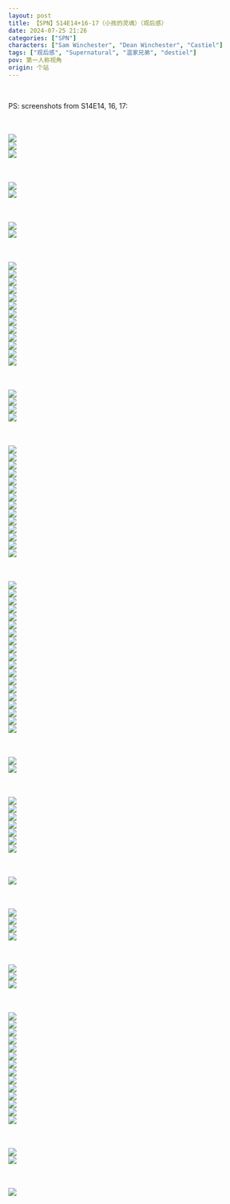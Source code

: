 ```yaml
---
layout: post
title: 【SPN】S14E14+16-17（小孩的灵魂）（观后感）
date: 2024-07-25 21:26
categories: ["SPN"]
characters: ["Sam Winchester", "Dean Winchester", "Castiel"]
tags: ["观后感", "Supernatural", "温家兄弟", "destiel"]
pov: 第一人称视角
origin: 个站
---
```


<br>

PS: screenshots from S14E14, 16, 17:

<br><br>
![](https://github.com/junesirius/junesirius.github.io/blob/master/assets/images/SPN/S14/2024-07-23-SPN-1414-1.jpg)
<br>
![](https://github.com/junesirius/junesirius.github.io/blob/master/assets/images/SPN/S14/2024-07-23-SPN-1414-2.jpg)
<br>
![](https://github.com/junesirius/junesirius.github.io/blob/master/assets/images/SPN/S14/2024-07-23-SPN-1414-3.jpg)
<br>

<br><br>
![](https://github.com/junesirius/junesirius.github.io/blob/master/assets/images/SPN/S14/2024-07-23-SPN-1414-4.jpg)
<br>
![](https://github.com/junesirius/junesirius.github.io/blob/master/assets/images/SPN/S14/2024-07-23-SPN-1414-5.jpg)
<br>

<br><br>
![](https://github.com/junesirius/junesirius.github.io/blob/master/assets/images/SPN/S14/2024-07-23-SPN-1414-6.jpg)
<br>
![](https://github.com/junesirius/junesirius.github.io/blob/master/assets/images/SPN/S14/2024-07-23-SPN-1414-7.jpg)
<br>

<br><br>
![](https://github.com/junesirius/junesirius.github.io/blob/master/assets/images/SPN/S14/2024-07-23-SPN-1414-8.jpg)
<br>
![](https://github.com/junesirius/junesirius.github.io/blob/master/assets/images/SPN/S14/2024-07-23-SPN-1414-9.jpg)
<br>
![](https://github.com/junesirius/junesirius.github.io/blob/master/assets/images/SPN/S14/2024-07-23-SPN-1414-10.jpg)
<br>
![](https://github.com/junesirius/junesirius.github.io/blob/master/assets/images/SPN/S14/2024-07-23-SPN-1414-11.jpg)
<br>
![](https://github.com/junesirius/junesirius.github.io/blob/master/assets/images/SPN/S14/2024-07-23-SPN-1414-12.jpg)
<br>
![](https://github.com/junesirius/junesirius.github.io/blob/master/assets/images/SPN/S14/2024-07-23-SPN-1414-13.jpg)
<br>
![](https://github.com/junesirius/junesirius.github.io/blob/master/assets/images/SPN/S14/2024-07-23-SPN-1414-14.jpg)
<br>
![](https://github.com/junesirius/junesirius.github.io/blob/master/assets/images/SPN/S14/2024-07-23-SPN-1414-15.jpg)
<br>
![](https://github.com/junesirius/junesirius.github.io/blob/master/assets/images/SPN/S14/2024-07-23-SPN-1414-16.jpg)
<br>
![](https://github.com/junesirius/junesirius.github.io/blob/master/assets/images/SPN/S14/2024-07-23-SPN-1414-17.jpg)
<br>
![](https://github.com/junesirius/junesirius.github.io/blob/master/assets/images/SPN/S14/2024-07-23-SPN-1414-18.jpg)
<br>
![](https://github.com/junesirius/junesirius.github.io/blob/master/assets/images/SPN/S14/2024-07-23-SPN-1414-19.jpg)
<br>
![](https://github.com/junesirius/junesirius.github.io/blob/master/assets/images/SPN/S14/2024-07-23-SPN-1414-20.jpg)
<br>

<br><br>
![](https://github.com/junesirius/junesirius.github.io/blob/master/assets/images/SPN/S14/2024-07-23-SPN-1414-21.jpg)
<br>
![](https://github.com/junesirius/junesirius.github.io/blob/master/assets/images/SPN/S14/2024-07-23-SPN-1414-22.jpg)
<br>
![](https://github.com/junesirius/junesirius.github.io/blob/master/assets/images/SPN/S14/2024-07-23-SPN-1414-23.jpg)
<br>
![](https://github.com/junesirius/junesirius.github.io/blob/master/assets/images/SPN/S14/2024-07-23-SPN-1414-24.jpg)
<br>

<br><br>
![](https://github.com/junesirius/junesirius.github.io/blob/master/assets/images/SPN/S14/2024-07-23-SPN-1414-25.jpg)
<br>
![](https://github.com/junesirius/junesirius.github.io/blob/master/assets/images/SPN/S14/2024-07-23-SPN-1414-26.jpg)
<br>
![](https://github.com/junesirius/junesirius.github.io/blob/master/assets/images/SPN/S14/2024-07-23-SPN-1414-27.jpg)
<br>
![](https://github.com/junesirius/junesirius.github.io/blob/master/assets/images/SPN/S14/2024-07-23-SPN-1414-28.jpg)
<br>
![](https://github.com/junesirius/junesirius.github.io/blob/master/assets/images/SPN/S14/2024-07-23-SPN-1414-29.jpg)
<br>
![](https://github.com/junesirius/junesirius.github.io/blob/master/assets/images/SPN/S14/2024-07-23-SPN-1414-30.jpg)
<br>
![](https://github.com/junesirius/junesirius.github.io/blob/master/assets/images/SPN/S14/2024-07-23-SPN-1414-31.jpg)
<br>
![](https://github.com/junesirius/junesirius.github.io/blob/master/assets/images/SPN/S14/2024-07-23-SPN-1414-32.jpg)
<br>
![](https://github.com/junesirius/junesirius.github.io/blob/master/assets/images/SPN/S14/2024-07-23-SPN-1414-33.jpg)
<br>
![](https://github.com/junesirius/junesirius.github.io/blob/master/assets/images/SPN/S14/2024-07-23-SPN-1414-34.jpg)
<br>
![](https://github.com/junesirius/junesirius.github.io/blob/master/assets/images/SPN/S14/2024-07-23-SPN-1414-35.jpg)
<br>
![](https://github.com/junesirius/junesirius.github.io/blob/master/assets/images/SPN/S14/2024-07-23-SPN-1414-36.jpg)
<br>
![](https://github.com/junesirius/junesirius.github.io/blob/master/assets/images/SPN/S14/2024-07-23-SPN-1414-37.jpg)
<br>
![](https://github.com/junesirius/junesirius.github.io/blob/master/assets/images/SPN/S14/2024-07-23-SPN-1414-38.jpg)
<br>

<br><br>
![](https://github.com/junesirius/junesirius.github.io/blob/master/assets/images/SPN/S14/2024-07-23-SPN-1414-39.jpg)
<br>
![](https://github.com/junesirius/junesirius.github.io/blob/master/assets/images/SPN/S14/2024-07-23-SPN-1414-40.jpg)
<br>
![](https://github.com/junesirius/junesirius.github.io/blob/master/assets/images/SPN/S14/2024-07-23-SPN-1414-41.jpg)
<br>
![](https://github.com/junesirius/junesirius.github.io/blob/master/assets/images/SPN/S14/2024-07-23-SPN-1414-42.jpg)
<br>
![](https://github.com/junesirius/junesirius.github.io/blob/master/assets/images/SPN/S14/2024-07-23-SPN-1414-43.jpg)
<br>
![](https://github.com/junesirius/junesirius.github.io/blob/master/assets/images/SPN/S14/2024-07-23-SPN-1414-44.jpg)
<br>
![](https://github.com/junesirius/junesirius.github.io/blob/master/assets/images/SPN/S14/2024-07-23-SPN-1414-45.jpg)
<br>
![](https://github.com/junesirius/junesirius.github.io/blob/master/assets/images/SPN/S14/2024-07-23-SPN-1414-46.jpg)
<br>
![](https://github.com/junesirius/junesirius.github.io/blob/master/assets/images/SPN/S14/2024-07-23-SPN-1414-47.jpg)
<br>
![](https://github.com/junesirius/junesirius.github.io/blob/master/assets/images/SPN/S14/2024-07-23-SPN-1414-48.jpg)
<br>
![](https://github.com/junesirius/junesirius.github.io/blob/master/assets/images/SPN/S14/2024-07-23-SPN-1414-49.jpg)
<br>
![](https://github.com/junesirius/junesirius.github.io/blob/master/assets/images/SPN/S14/2024-07-23-SPN-1414-50.jpg)
<br>
![](https://github.com/junesirius/junesirius.github.io/blob/master/assets/images/SPN/S14/2024-07-23-SPN-1414-51.jpg)
<br>
![](https://github.com/junesirius/junesirius.github.io/blob/master/assets/images/SPN/S14/2024-07-23-SPN-1414-52.jpg)
<br>
![](https://github.com/junesirius/junesirius.github.io/blob/master/assets/images/SPN/S14/2024-07-23-SPN-1414-53.jpg)
<br>
![](https://github.com/junesirius/junesirius.github.io/blob/master/assets/images/SPN/S14/2024-07-23-SPN-1414-54.jpg)
<br>
![](https://github.com/junesirius/junesirius.github.io/blob/master/assets/images/SPN/S14/2024-07-23-SPN-1414-55.jpg)
<br>
![](https://github.com/junesirius/junesirius.github.io/blob/master/assets/images/SPN/S14/2024-07-23-SPN-1414-56.jpg)
<br>
![](https://github.com/junesirius/junesirius.github.io/blob/master/assets/images/SPN/S14/2024-07-23-SPN-1414-57.jpg)
<br>

<br><br>
![](https://github.com/junesirius/junesirius.github.io/blob/master/assets/images/SPN/S14/2024-07-24-SPN-1416-1.jpg)
<br>
![](https://github.com/junesirius/junesirius.github.io/blob/master/assets/images/SPN/S14/2024-07-24-SPN-1416-2.jpg)
<br>

<br><br>
![](https://github.com/junesirius/junesirius.github.io/blob/master/assets/images/SPN/S14/2024-07-24-SPN-1416-3.jpg)
<br>
![](https://github.com/junesirius/junesirius.github.io/blob/master/assets/images/SPN/S14/2024-07-24-SPN-1416-4.jpg)
<br>
![](https://github.com/junesirius/junesirius.github.io/blob/master/assets/images/SPN/S14/2024-07-24-SPN-1416-5.jpg)
<br>
![](https://github.com/junesirius/junesirius.github.io/blob/master/assets/images/SPN/S14/2024-07-24-SPN-1416-6.jpg)
<br>
![](https://github.com/junesirius/junesirius.github.io/blob/master/assets/images/SPN/S14/2024-07-24-SPN-1416-7.jpg)
<br>
![](https://github.com/junesirius/junesirius.github.io/blob/master/assets/images/SPN/S14/2024-07-24-SPN-1416-9.jpg)
<br>
![](https://github.com/junesirius/junesirius.github.io/blob/master/assets/images/SPN/S14/2024-07-24-SPN-1416-10.jpg)
<br>

<br><br>
![](https://github.com/junesirius/junesirius.github.io/blob/master/assets/images/SPN/S14/2024-07-24-SPN-1416-8.jpg)
<br>

<br><br>
![](https://github.com/junesirius/junesirius.github.io/blob/master/assets/images/SPN/S14/2024-07-24-SPN-1416-11.jpg)
<br>
![](https://github.com/junesirius/junesirius.github.io/blob/master/assets/images/SPN/S14/2024-07-24-SPN-1416-12.jpg)
<br>
![](https://github.com/junesirius/junesirius.github.io/blob/master/assets/images/SPN/S14/2024-07-24-SPN-1416-13.jpg)
<br>
![](https://github.com/junesirius/junesirius.github.io/blob/master/assets/images/SPN/S14/2024-07-24-SPN-1416-14.jpg)
<br>

<br><br>
![](https://github.com/junesirius/junesirius.github.io/blob/master/assets/images/SPN/S14/2024-07-25-SPN-1417-1.jpg)
<br>
![](https://github.com/junesirius/junesirius.github.io/blob/master/assets/images/SPN/S14/2024-07-25-SPN-1417-2.jpg)
<br>
![](https://github.com/junesirius/junesirius.github.io/blob/master/assets/images/SPN/S14/2024-07-25-SPN-1417-3.jpg)
<br>

<br><br>
![](https://github.com/junesirius/junesirius.github.io/blob/master/assets/images/SPN/S14/2024-07-25-SPN-1417-4.jpg)
<br>
![](https://github.com/junesirius/junesirius.github.io/blob/master/assets/images/SPN/S14/2024-07-25-SPN-1417-5.jpg)
<br>
![](https://github.com/junesirius/junesirius.github.io/blob/master/assets/images/SPN/S14/2024-07-25-SPN-1417-6.jpg)
<br>
![](https://github.com/junesirius/junesirius.github.io/blob/master/assets/images/SPN/S14/2024-07-25-SPN-1417-7.jpg)
<br>
![](https://github.com/junesirius/junesirius.github.io/blob/master/assets/images/SPN/S14/2024-07-25-SPN-1417-8.jpg)
<br>
![](https://github.com/junesirius/junesirius.github.io/blob/master/assets/images/SPN/S14/2024-07-25-SPN-1417-9.jpg)
<br>
![](https://github.com/junesirius/junesirius.github.io/blob/master/assets/images/SPN/S14/2024-07-25-SPN-1417-10.jpg)
<br>
![](https://github.com/junesirius/junesirius.github.io/blob/master/assets/images/SPN/S14/2024-07-25-SPN-1417-11.jpg)
<br>
![](https://github.com/junesirius/junesirius.github.io/blob/master/assets/images/SPN/S14/2024-07-25-SPN-1417-12.jpg)
<br>
![](https://github.com/junesirius/junesirius.github.io/blob/master/assets/images/SPN/S14/2024-07-25-SPN-1417-13.jpg)
<br>
![](https://github.com/junesirius/junesirius.github.io/blob/master/assets/images/SPN/S14/2024-07-25-SPN-1417-14.jpg)
<br>
![](https://github.com/junesirius/junesirius.github.io/blob/master/assets/images/SPN/S14/2024-07-25-SPN-1417-15.jpg)
<br>
![](https://github.com/junesirius/junesirius.github.io/blob/master/assets/images/SPN/S14/2024-07-25-SPN-1417-16.jpg)
<br>
![](https://github.com/junesirius/junesirius.github.io/blob/master/assets/images/SPN/S14/2024-07-25-SPN-1417-17.jpg)
<br>

<br><br>
![](https://github.com/junesirius/junesirius.github.io/blob/master/assets/images/SPN/S14/2024-07-25-SPN-1417-18.jpg)
<br>
![](https://github.com/junesirius/junesirius.github.io/blob/master/assets/images/SPN/S14/2024-07-25-SPN-1417-19.jpg)
<br>

<br><br>
![](https://github.com/junesirius/junesirius.github.io/blob/master/assets/images/SPN/S14/2024-07-25-SPN-1417-20.jpg)
<br>
